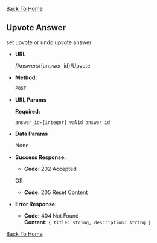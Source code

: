 [Back To Home](/)

**Upvote Answer**
----
  set upvote or undo upvote answer

* **URL**

  /Answers/{answer_id}/Upvote

* **Method:**

  `POST`
  
* **URL Params**

  **Required:**
 
   `answer_id=[integer] valid answer id`

*  **Data Params**

   None

* **Success Response:**

  * **Code:** 202 Accepted

  OR

  * **Code:** 205 Reset Content

* **Error Response:**

  * **Code:** 404 Not Found <br />
    **Content:** `{ title: string, description: string }`

[Back To Home](/)